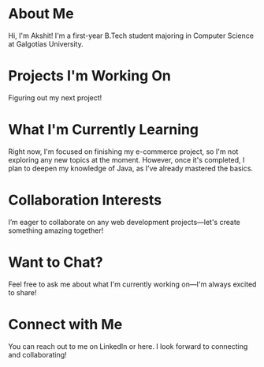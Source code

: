 # About Me

Hi, I'm Akshit! I'm a first-year B.Tech student majoring in Computer Science at Galgotias University.

# Projects I'm Working On

Figuring out my next project!

# What I'm Currently Learning

Right now, I'm focused on finishing my e-commerce project, so I'm not exploring any new topics at the moment. However, once it's completed, I plan to deepen my knowledge of Java, as I’ve already mastered the basics.

# Collaboration Interests

I’m eager to collaborate on any web development projects—let's create something amazing together!

# Want to Chat?

Feel free to ask me about what I'm currently working on—I'm always excited to share!

# Connect with Me

You can reach out to me on LinkedIn or here. I look forward to connecting and collaborating!
